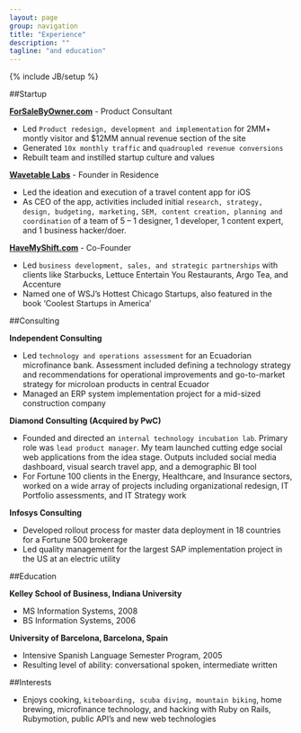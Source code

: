 ```yaml
---
layout: page
group: navigation
title: "Experience"
description: ""
tagline: "and education"
---
```

{% include JB/setup %}

##Startup

**[ForSaleByOwner.com](http://www.forsalebyowner.com)** - Product Consultant

- Led `Product redesign, development and implementation` for 2MM+ montly visitor and $12MM annual revenue section of the site
- Generated `10x monthly traffic` and `quadroupled revenue conversions`
- Rebuilt team and instilled startup culture and values

**[Wavetable Labs](http://wavetable.com/)** - Founder in Residence

- Led the ideation and execution of a travel content app for iOS
- As CEO of the app, activities included initial `research, strategy, design, budgeting, marketing,` `SEM,
content creation, planning and coordination` of a team of 5 – 1 designer, 1 developer, 1 content expert, and 1 business hacker/doer.

**[HaveMyShift.com](http://www.havemyshift.com)** - Co-Founder

- Led `business development, sales, and strategic partnerships` with clients like Starbucks, Lettuce Entertain You Restaurants, Argo Tea, and Accenture
- Named one of WSJ’s Hottest Chicago Startups, also featured in the book ‘Coolest Startups in America’


##Consulting

**Independent Consulting**

- Led `technology and operations assessment` for an Ecuadorian microfinance bank. Assessment included defining a technology strategy and recommendations for operational improvements and go-to-market strategy for microloan products in central Ecuador
- Managed an ERP system implementation project for a mid-sized construction company


**Diamond Consulting (Acquired by PwC)**

- Founded and directed an `internal technology incubation lab`. Primary role was `lead product manager`. My team launched cutting edge social web applications from the idea stage. Outputs included social media dashboard, visual search travel app, and a demographic BI tool
- For Fortune 100 clients in the Energy, Healthcare, and Insurance sectors, worked on a wide array of projects including organizational redesign, IT Portfolio assessments, and IT Strategy work

**Infosys Consulting**

- Developed rollout process for master data deployment in 18 countries for a Fortune 500 brokerage 
- Led quality management for the largest SAP implementation project in the US at an electric utility

##Education

**Kelley School of Business, Indiana University**

- MS Information Systems, 2008
- BS Information Systems, 2006

**University of Barcelona, Barcelona, Spain**

- Intensive Spanish Language Semester Program, 2005
- Resulting level of ability: conversational spoken, intermediate written

##Interests

- Enjoys cooking, `kiteboarding, scuba diving, mountain biking`, home brewing, microfinance technology, and hacking with Ruby on Rails, Rubymotion, public API’s and new web technologies